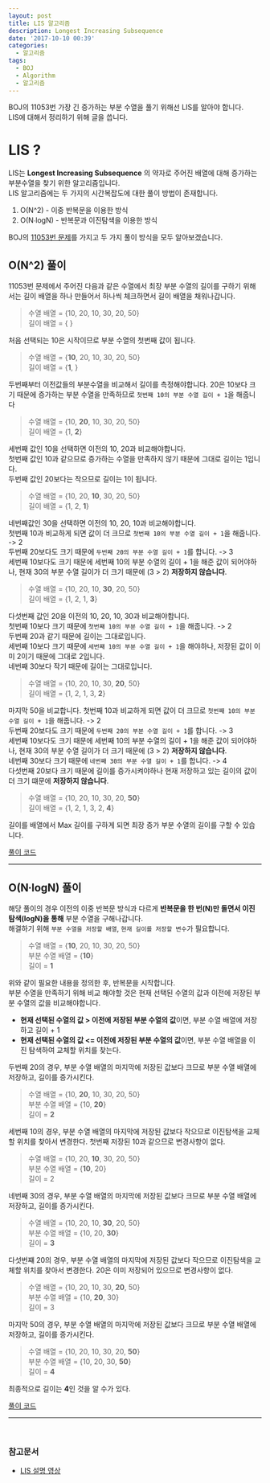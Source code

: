 ```yaml
---
layout: post
title: LIS 알고리즘
description: Longest Increasing Subsequence
date: '2017-10-10 00:39'
categories:
  - 알고리즘
tags:
  - BOJ
  - Algorithm
  - 알고리즘
---
```


BOJ의 11053번 가장 긴 증가하는 부분 수열을 풀기 위해선 LIS를 알아야 합니다. <br/>
LIS에 대해서 정리하기 위해 글을 씁니다. <br/>

# LIS ?
LIS는 **Longest Increasing Subsequence** 의 약자로 주어진 배열에 대해 증가하는 부분수열을 찾기 위한 알고리즘입니다. <br/>
LIS 알고리즘에는 두 가지의 시간복잡도에 대한 풀이 방법이 존재합니다.

1. O(N^2) - 이중 반복문을 이용한 방식
2. O(N∙logN) - 반복문과 이진탐색을 이용한 방식

BOJ의 [11053번 문제](https://www.acmicpc.net/problem/11053)를 가지고 두 가지 풀이 방식을 모두 알아보겠습니다.

## O(N^2) 풀이
11053번 문제에서 주어진 다음과 같은 수열에서 최장 부분 수열의 길이를 구하기 위해서는 길이 배열을 하나 만들어서 하나씩 체크하면서 길이 배열을 채워나갑니다. <br/>

> 수열 배열 = {10, 20, 10, 30, 20, 50} <br/>
> 길이 배열 = { }

처음 선택되는 10은 시작이므로 부분 수열의 첫번째 값이 됩니다. <br/>

> 수열 배열 = {**10**, 20, 10, 30, 20, 50} <br/>
> 길이 배열 = {**1**, }

두번째부터 이전값들의 부분수열을 비교해서 길이를 측정해야합니다. 20은 10보다 크기 때문에 증가하는 부분 수열을 만족하므로 `첫번째 10의 부분 수열 길이 + 1`을 해줍니다

> 수열 배열 = {10, **20**, 10, 30, 20, 50} <br/>
> 길이 배열 = {1, **2**}

세번째 값인 10을 선택하면 이전의 10, 20과 비교해야합니다. <br/> 첫번째 값인 10과 같으므로 증가하는 수열을 만족하지 않기 때문에 그대로 길이는 1입니다. <br/>두번째 값인 20보다는 작으므로 길이는 1이 됩니다.

> 수열 배열 = {10, 20, **10**, 30, 20, 50} <br/>
> 길이 배열 = {1, 2, **1**}

네번째값인 30을 선택하면 이전의 10, 20, 10과 비교해야합니다. <br/>
첫번째 10과 비교하게 되면 값이 더 크므로 `첫번째 10의 부분 수열 길이 + 1`을 해줍니다. -> 2 <br/>
두번째 20보다도 크기 때문에 `두번째 20의 부분 수열 길이 + 1`를 합니다. -> 3 <br/>
세번째 10보다도 크기 때문에 세번째 10의 부분 수열의 길이 + 1을 해준 값이 되어야하나, 현재 30의 부분 수열 길이가 더 크기 때문에 (3 > 2) **저장하지 않습니다**.

> 수열 배열 = {10, 20, 10, **30**, 20, 50} <br/>
> 길이 배열 = {1, 2, 1, **3**}

다섯번째 값인 20을 이전의 10, 20, 10, 30과 비교해야합니다. <br/>
첫번째 10보다 크기 때문에 `첫번째 10의 부분 수열 길이 + 1`을 해줍니다. -> 2 <br/>
두번째 20과 같기 때문에 길이는 그대로입니다. <br/>
세번째 10보다 크기 때문에 `세번째 10의 부분 수열 길이 + 1`을 해야하나, 저장된 값이 이미 2이기 때문에 그대로 2입니다. <br/>
네번째 30보다 작기 때문에 길이는 그대로입니다. <br/>

> 수열 배열 = {10, 20, 10, 30, **20**, 50} <br/>
> 길이 배열 = {1, 2, 1, 3, **2**}

마지막 50을 비교합니다.
첫번째 10과 비교하게 되면 값이 더 크므로 `첫번째 10의 부분 수열 길이 + 1`을 해줍니다. -> 2 <br/>
두번째 20보다도 크기 때문에 `두번째 20의 부분 수열 길이 + 1`를 합니다. -> 3 <br/>
세번째 10보다도 크기 때문에 세번째 10의 부분 수열의 길이 + 1을 해준 값이 되어야하나, 현재 30의 부분 수열 길이가 더 크기 때문에 (3 > 2) **저장하지 않습니다**. <br/>
네번째 30보다 크기 때문에 `네번째 30의 부분 수열 길이 + 1`를 합니다. -> 4 <br/>
다섯번째 20보다 크기 때문에 길이를 증가시켜야하나 현재 저장하고 있는 길이의 값이 더 크기 떄문에 **저장하지 않습니다**. <br/>

> 수열 배열 = {10, 20, 10, 30, 20, **50**} <br/>
> 길이 배열 = {1, 2, 1, 3, 2, **4**}

길이를 배열에서 Max 길이를 구하게 되면 최장 증가 부분 수열의 길이를 구할 수 있습니다. <br/>

[풀이 코드](https://github.com/Sihong12/Algorithms/blob/master/src/BOJ/DP/Problem_11053.java)


--------------------------------

## O(N∙logN) 풀이
해당 풀이의 경우 이전의 이중 반복문 방식과 다르게 **반복문을 한 번(N)만 돌면서 이진 탐색(logN)을 통해** 부분 수열을 구해나갑니다. <br/>
해결하기 위해 `부분 수열을 저장할 배열`, `현재 길이를 저장할 변수`가 필요합니다.

> 수열 배열 = {**10**, 20, 10, 30, 20, 50} <br/>
> 부분 수열 배열 = {**10**} <br/>
> 길이 = **1**

위와 같이 필요한 내용을 정의한 후, 반복문을 시작합니다. <br/>
부분 수열을 만족하기 위해 비교 해야할 것은 현재 선택된 수열의 값과 이전에 저장된 부분 수열의 값을 비교해야합니다. <br/>
- **현재 선택된 수열의 값 > 이전에 저장된 부분 수열의 값**이면, 부분 수열 배열에 저장하고 길이 + 1
- **현재 선택된 수열의 값 <= 이전에 저장된 부분 수열의 값**이면,
부분 수열 배열을 이진 탐색하여 교체할 위치를 찾는다.

두번째 20의 경우, 부분 수열 배열의 마지막에 저장된 값보다 크므로 부분 수열 배열에 저장하고, 길이를 증가시킨다. <br/>

> 수열 배열 = {10, **20**, 10, 30, 20, 50} <br/>
> 부분 수열 배열 = {10, **20**} <br/>
> 길이 = **2**

세번째 10의 경우, 부분 수열 배열의 마지막에 저장된 값보다 작으므로 이진탐색을 교체할 위치를 찾아서 변경한다. 첫번째 저장된 10과 같으므로 변경사항이 없다. <br/>

> 수열 배열 = {10, 20, **10**, 30, 20, 50} <br/>
> 부분 수열 배열 = {**10**, 20} <br/>
> 길이 = 2

네번째 30의 경우, 부분 수열 배열의 마지막에 저장된 값보다 크므로 부분 수열 배열에 저장하고, 길이를 증가시킨다. <br/>

> 수열 배열 = {10, 20, 10, **30**, 20, 50} <br/>
> 부분 수열 배열 = {10, 20, **30**} <br/>
> 길이 = **3**

다섯번쨰 20의 경우, 부분 수열 배열의 마지막에 저장된 값보다 작으므로 이진탐색을 교체할 위치를 찾아서 변경한다. 20은 이미 저장되어 있으므로 변경사항이 없다. <br/>

> 수열 배열 = {10, 20, 10, 30, **20**, 50} <br/>
> 부분 수열 배열 = {10, **20**, 30} <br/>
> 길이 = 3

마지막 50의 경우, 부분 수열 배열의 마지막에 저장된 값보다 크므로 부분 수열 배열에 저장하고, 길이를 증가시킨다. <br/>

> 수열 배열 = {10, 20, 10, 30, 20, **50**} <br/>
> 부분 수열 배열 = {10, 20, 30, **50**} <br/>
> 길이 = **4**

최종적으로 길이는 **4**인 것을 알 수가 있다.


[풀이 코드](https://github.com/Sihong12/Algorithms/blob/master/src/BOJ/DP/Problem_11053_nlogn.java)


--------------------------------
<br/>

### 참고문서
* [LIS 설명 영상](https://www.youtube.com/watch?v=CE2b_-XfVDk
)
